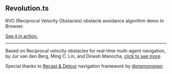 ## Revolution.ts

RVO (Reciprocal Velocity Obstacles) obstacle avoidance algorithm demo In Browser.

[See it in action.](https://too-young.me/static/public/revolution.ts)

---

Based on Reciprocal velocity obstacles for real-time multi-agent navigation, by Jur van den Berg, Ming C. Lin, and Dinesh Manocha, [click to see more](http://gamma.cs.unc.edu/RVO2).

Special thanks to [Recast & Detour](https://github.com/recastnavigation/recastnavigation) navigation framework by [@memononen](https://github.com/memononen).
